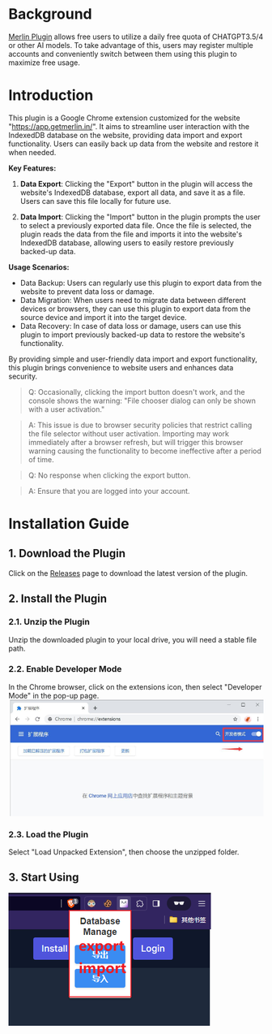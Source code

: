 # Background
[Merlin Plugin](https://chromewebstore.google.com/detail/merlin-1-click-access-to/camppjleccjaphfdbohjdohecfnoikec) allows free users to utilize a daily free quota of CHATGPT3.5/4 or other AI models. To take advantage of this, users may register multiple accounts and conveniently switch between them using this plugin to maximize free usage.

# Introduction

This plugin is a Google Chrome extension customized for the website "https://app.getmerlin.in/". It aims to streamline user interaction with the IndexedDB database on the website, providing data import and export functionality. Users can easily back up data from the website and restore it when needed.

**Key Features:**

1. **Data Export**: Clicking the "Export" button in the plugin will access the website's IndexedDB database, export all data, and save it as a file. Users can save this file locally for future use.

2. **Data Import**: Clicking the "Import" button in the plugin prompts the user to select a previously exported data file. Once the file is selected, the plugin reads the data from the file and imports it into the website's IndexedDB database, allowing users to easily restore previously backed-up data.

**Usage Scenarios:**

- Data Backup: Users can regularly use this plugin to export data from the website to prevent data loss or damage.
- Data Migration: When users need to migrate data between different devices or browsers, they can use this plugin to export data from the source device and import it into the target device.
- Data Recovery: In case of data loss or damage, users can use this plugin to import previously backed-up data to restore the website's functionality.

By providing simple and user-friendly data import and export functionality, this plugin brings convenience to website users and enhances data security.

> Q: Occasionally, clicking the import button doesn't work, and the console shows the warning: "File chooser dialog can only be shown with a user activation."

> A: This issue is due to browser security policies that restrict calling the file selector without user activation. Importing may work immediately after a browser refresh, but will trigger this browser warning causing the functionality to become ineffective after a period of time.

> Q: No response when clicking the export button.

> A: Ensure that you are logged into your account.  
# Installation Guide

## 1. Download the Plugin

Click on the [Releases](https://github.com/Scipline/MerlinDBManage/releases) page to download the latest version of the plugin.

## 2. Install the Plugin

### 2.1. Unzip the Plugin

Unzip the downloaded plugin to your local drive, you will need a stable file path.

### 2.2. Enable Developer Mode

In the Chrome browser, click on the extensions icon, then select "Developer Mode" in the pop-up page.
![Alt text](images/HowToOpenDeveloperMode.png)

### 2.3. Load the Plugin

Select "Load Unpacked Extension", then choose the unzipped folder.
## 3. Start Using
![Alt text](images/HowToUse.png)  
